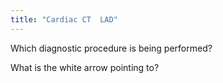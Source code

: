 ```yaml
---
title: "Cardiac CT  LAD"
---
```

Which diagnostic procedure is being performed? 

What is the white arrow pointing to?

